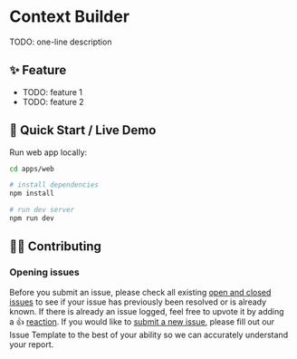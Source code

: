 # Context Builder

TODO: one-line description

## ✨ Feature

- TODO: feature 1
- TODO: feature 2

## 🚀 Quick Start / Live Demo

Run web app locally:

```bash
cd apps/web

# install dependencies
npm install

# run dev server
npm run dev
```

## 🧑‍💻 Contributing

### Opening issues

Before you submit an issue, please check all existing [open and closed issues](https://github.com/withcontext-ai/builder/issues) to see if your issue has previously been resolved or is already known. If there is already an issue logged, feel free to upvote it by adding a 👍 [reaction](https://github.com/blog/2119-add-reactions-to-pull-requests-issues-and-comments). If you would like to [submit a new issue](https://github.com/withcontext-ai/builder/issues/new/choose), please fill out our Issue Template to the best of your ability so we can accurately understand your report.
